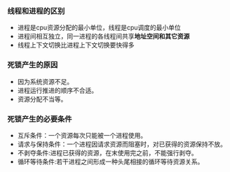 ### 线程和进程的区别

- 进程是cpu资源分配的最小单位，线程是cpu调度的最小单位
- 进程间相互独立，同一进程的各线程间共享**地址空间和其它资源**
- 线程上下文切换比进程上下文切换要快得多



### 死锁产生的原因

-  因为系统资源不足。
- 进程运行推进的顺序不合适。
- 资源分配不当等。



### 死锁产生的必要条件

- 互斥条件：一个资源每次只能被一个进程使用。
- 请求与保持条件：一个进程因请求资源而阻塞时，对已获得的资源保持不放。
- 不剥夺条件:进程已获得的资源，在末使用完之前，不能强行剥夺。
- 循环等待条件:若干进程之间形成一种头尾相接的循环等待资源关系。